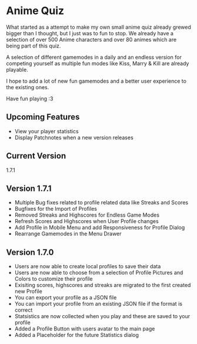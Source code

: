 # Anime Quiz

What started as a attempt to make my own small anime quiz already grewed bigger than I thought, but I just was to fun to stop.
We already have a selection of over 500 Anime characters and over 80 animes which are being part of this quiz.

A selection of different gamemodes in a daily and an endless version for competing yourself as multiple fun modes like Kiss, Marry & Kill are already playable.

I hope to add a lot of new fun gamemodes and a better user experience to the existing ones.

Have fun playing :3

## Upcoming Features

- View your player statistics
- Display Patchnotes when a new version releases

## Current Version

1.7.1

## Version 1.7.1

- Multiple Bug fixes related to profile related data like Streaks and Scores
- Bugfixes for the Import of Profiles
- Removed Streaks and Highscores for Endless Game Modes
- Refresh Scores and Highscores when User Profile changes
- Add Profile in Mobile Menu and add Responsiveness for Profile Dialog
- Rearrange Gamemodes in the Menu Drawer

## Version 1.7.0

- Users are now able to create local profiles to save their data
- Users are now able to choose from a selection of Profile Pictures and Colors to customize their profile
- Exisiting scores, highscores and streaks are migrated to the first created new Profile
- You can export your profile as a JSON file
- You can import your profile from an existing JSON file if the format is correct
- Statsistics are now collected when you play and these are saved to your profile
- Added a Profile Button with users avatar to the main page
- Added a Placeholder for the future Statistics dialog
